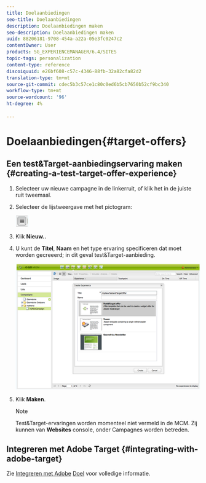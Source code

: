 ```yaml
---
title: Doelaanbiedingen
seo-title: Doelaanbiedingen
description: Doelaanbiedingen maken
seo-description: Doelaanbiedingen maken
uuid: 88206181-9708-454a-a22a-05e3fc0247c2
contentOwner: User
products: SG_EXPERIENCEMANAGER/6.4/SITES
topic-tags: personalization
content-type: reference
discoiquuid: e26bf608-c57c-4346-88fb-32a82cfa82d2
translation-type: tm+mt
source-git-commit: cdec5b3c57ce1c80c0ed6b5cb7650b52cf9bc340
workflow-type: tm+mt
source-wordcount: '96'
ht-degree: 4%

---
```



# Doelaanbiedingen{#target-offers}

## Een test&amp;Target-aanbiedingservaring maken {#creating-a-test-target-offer-experience}

1. Selecteer uw nieuwe campagne in de linkerruit, of klik het in de juiste ruit tweemaal.
1. Selecteer de lijstweergave met het pictogram:

   ![](do-not-localize/chlimage_1-11.png)

1. Klik **Nieuw..**
1. U kunt de **Titel**, **Naam** en het type ervaring specificeren dat moet worden gecreeerd; in dit geval test&amp;Target-aanbieding.

   ![chlimage_1-139](assets/chlimage_1-139.png)

1. Klik **Maken**.

   >[!NOTE]
   >
   >Test&amp;Target-ervaringen worden momenteel niet vermeld in de MCM. Zij kunnen van **Websites** console, onder Campagnes worden betreden.

## Integreren met Adobe Target {#integrating-with-adobe-target}

Zie [Integreren met Adobe](/help/sites-administering/target.md) [Doel](/help/sites-administering/target.md) voor volledige informatie.
